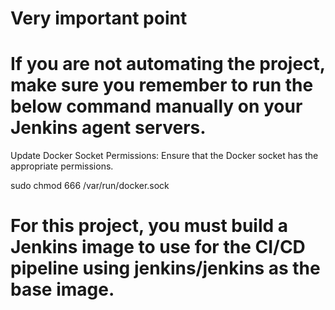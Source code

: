 # Very important point
# If you are not automating the project, make sure you remember to run the below command manually on your Jenkins agent servers. 
Update Docker Socket Permissions: Ensure that the Docker socket has the appropriate permissions.

sudo chmod 666 /var/run/docker.sock

# For this project, you must build a Jenkins image to use for the CI/CD pipeline using jenkins/jenkins as the base image.
